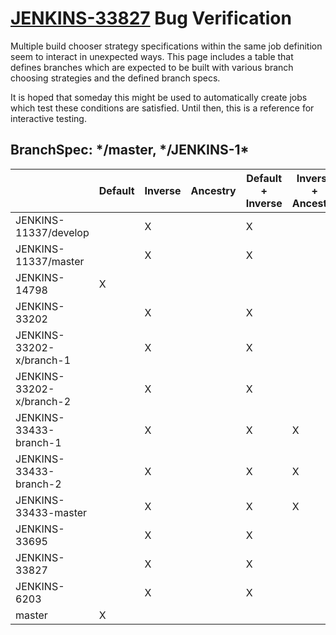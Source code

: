# [JENKINS-33827](https://issues.jenkins-ci.org/browse/JENKINS-33827) Bug Verification

Multiple build chooser strategy specifications within the same job definition seem to interact
in unexpected ways.  This page includes a table that defines branches which are expected to 
be built with various branch choosing strategies and the defined branch specs.

It is hoped that someday this might be used to automatically create jobs which test these
conditions are satisfied.  Until then, this is a reference for interactive testing.

## BranchSpec: \*/master, \*/JENKINS-1\*

|                          | Default | Inverse | Ancestry | Default + Inverse | Inverse + Ancestry | Inverse + Inverse |
|--------------------------|---------|---------|----------|-------------------|--------------------|-------------------|
|    JENKINS-11337/develop |         |    X    |          |               X   |                    |                   |
|     JENKINS-11337/master |         |    X    |          |               X   |                    |                   |
|            JENKINS-14798 |    X    |         |          |                   |                    |                X  |
|            JENKINS-33202 |         |    X    |          |               X   |                    |                   |
| JENKINS-33202-x/branch-1 |         |    X    |          |               X   |                    |                   |
| JENKINS-33202-x/branch-2 |         |    X    |          |               X   |                    |                   |
|   JENKINS-33433-branch-1 |         |    X    |          |               X   |                 X  |                   |
|   JENKINS-33433-branch-2 |         |    X    |          |               X   |                 X  |                   |
|     JENKINS-33433-master |         |    X    |          |               X   |                 X  |                   |
|            JENKINS-33695 |         |    X    |          |               X   |                    |                   |
|            JENKINS-33827 |         |    X    |          |               X   |                    |                   |
|             JENKINS-6203 |         |    X    |          |               X   |                    |                   |
|                   master |    X    |         |          |                   |                    |                X  |
